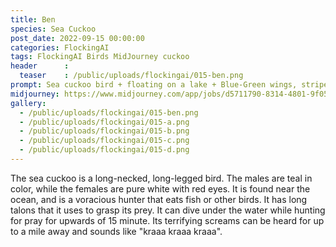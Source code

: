```yaml
---
title: Ben
species: Sea Cuckoo
post_date: 2022-09-15 00:00:00
categories: FlockingAI
tags: FlockingAI Birds MidJourney cuckoo
header      :
  teaser    : /public/uploads/flockingai/015-ben.png
prompt: Sea cuckoo bird + floating on a lake + Blue-Green wings, striped, tiny eyes, painted + dramatic lighting , high quality, realistic + bird
midjourney: https://www.midjourney.com/app/jobs/d5711790-8314-4801-9f05-394db57a9114
gallery: 
  - /public/uploads/flockingai/015-ben.png
  - /public/uploads/flockingai/015-a.png
  - /public/uploads/flockingai/015-b.png
  - /public/uploads/flockingai/015-c.png
  - /public/uploads/flockingai/015-d.png
---
```


The sea cuckoo is a long-necked, long-legged bird. The males are teal in color, while the females are pure white with red eyes. It is found near the ocean, and is a voracious hunter that eats fish or other birds. It has long talons that it uses to grasp its prey. It can dive under the water while hunting for pray for upwards of 15 minute. Its terrifying screams can be heard for up to a mile away and sounds like "kraaa kraaa kraaa".
